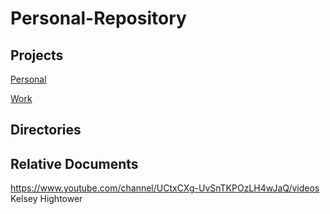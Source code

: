 # Personal-Repository

## Projects
[Personal](https://github.com/brandonantoniocook/Personal-Repository/projects/2)

[Work](https://github.com/brandonantoniocook/Personal-Repository/projects/1)

## Directories

## Relative Documents
https://www.youtube.com/channel/UCtxCXg-UvSnTKPOzLH4wJaQ/videos
Kelsey Hightower
